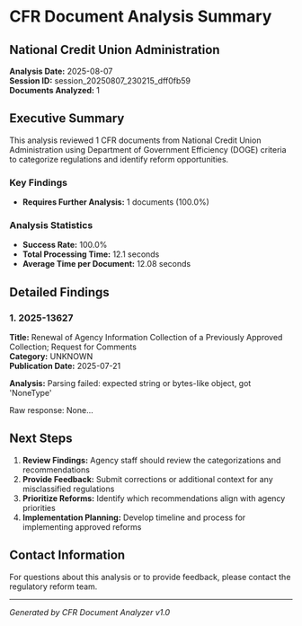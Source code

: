 # CFR Document Analysis Summary
## National Credit Union Administration

**Analysis Date:** 2025-08-07  
**Session ID:** session_20250807_230215_dff0fb59  
**Documents Analyzed:** 1

## Executive Summary

This analysis reviewed 1 CFR documents from National Credit Union Administration using Department of Government Efficiency (DOGE) criteria to categorize regulations and identify reform opportunities.

### Key Findings

- **Requires Further Analysis:** 1 documents (100.0%)

### Analysis Statistics

- **Success Rate:** 100.0%
- **Total Processing Time:** 12.1 seconds
- **Average Time per Document:** 12.08 seconds

## Detailed Findings

### 1. 2025-13627

**Title:** Renewal of Agency Information Collection of a Previously Approved Collection; Request for Comments  
**Category:** UNKNOWN  
**Publication Date:** 2025-07-21

**Analysis:** Parsing failed: expected string or bytes-like object, got 'NoneType'

Raw response: None...

## Next Steps

1. **Review Findings:** Agency staff should review the categorizations and recommendations
2. **Provide Feedback:** Submit corrections or additional context for any misclassified regulations
3. **Prioritize Reforms:** Identify which recommendations align with agency priorities
4. **Implementation Planning:** Develop timeline and process for implementing approved reforms

## Contact Information

For questions about this analysis or to provide feedback, please contact the regulatory reform team.

---
*Generated by CFR Document Analyzer v1.0*
